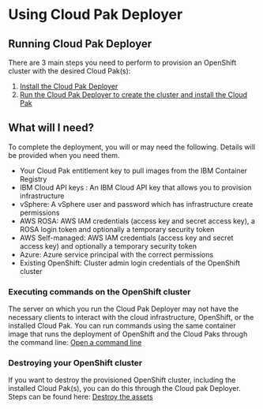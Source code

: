 # Using Cloud Pak Deployer

## Running Cloud Pak Deployer
There are 3 main steps you need to perform to provision an OpenShift cluster with the desired Cloud Pak(s):

1. [Install the Cloud Pak Deployer](../../../05-install/install)
2. [Run the Cloud Pak Deployer to create the cluster and install the Cloud Pak](../../../10-use-deployer/3-run/run)

## What will I need?
To complete the deployment, you will or may need the following. Details will be provided when you need them.

* Your Cloud Pak entitlement key to pull images from the IBM Container Registry
* IBM Cloud API keys : An IBM Cloud API key that allows you to provision infrastructure
* vSphere: A vSphere user and password which has infrastructure create permissions
* AWS ROSA: AWS IAM credentials (access key and secret access key), a ROSA login token and optionally a temporary security token
* AWS Self-managed: AWS IAM credentials (access key and secret access key) and optionally a temporary security token
* Azure: Azure service principal with the correct permissions
* Existing OpenShift: Cluster admin login credentials of the OpenShift cluster

### Executing commands on the OpenShift cluster
The server on which you run the Cloud Pak Deployer may not have the necessary clients to interact with the cloud infrastructure, OpenShift, or the installed Cloud Pak. You can run commands using the same container image that runs the deployment of OpenShift and the Cloud Paks through the command line: [Open a command line](7-command/command)

### Destroying your OpenShift cluster
If you want to destroy the provisioned OpenShift cluster, including the installed Cloud Pak(s), you can do this through the Cloud pak Deployer. Steps can be found here: [Destroy the assets](../9-destroy/destroy)
